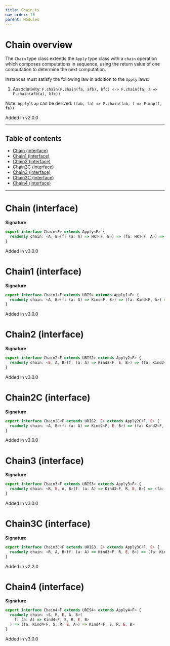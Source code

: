 ```yaml
---
title: Chain.ts
nav_order: 15
parent: Modules
---
```


# Chain overview

The `Chain` type class extends the `Apply` type class with a `chain` operation which composes computations in
sequence, using the return value of one computation to determine the next computation.

Instances must satisfy the following law in addition to the `Apply` laws:

1. Associativity: `F.chain(F.chain(fa, afb), bfc) <-> F.chain(fa, a => F.chain(afb(a), bfc))`

Note. `Apply`'s `ap` can be derived: `(fab, fa) => F.chain(fab, f => F.map(f, fa))`

Added in v2.0.0

---

<h2 class="text-delta">Table of contents</h2>

- [Chain (interface)](#chain-interface)
- [Chain1 (interface)](#chain1-interface)
- [Chain2 (interface)](#chain2-interface)
- [Chain2C (interface)](#chain2c-interface)
- [Chain3 (interface)](#chain3-interface)
- [Chain3C (interface)](#chain3c-interface)
- [Chain4 (interface)](#chain4-interface)

---

# Chain (interface)

**Signature**

```ts
export interface Chain<F> extends Apply<F> {
  readonly chain: <A, B>(f: (a: A) => HKT<F, B>) => (fa: HKT<F, A>) => HKT<F, B>
}
```

Added in v3.0.0

# Chain1 (interface)

**Signature**

```ts
export interface Chain1<F extends URIS> extends Apply1<F> {
  readonly chain: <A, B>(f: (a: A) => Kind<F, B>) => (fa: Kind<F, A>) => Kind<F, B>
}
```

Added in v3.0.0

# Chain2 (interface)

**Signature**

```ts
export interface Chain2<F extends URIS2> extends Apply2<F> {
  readonly chain: <E, A, B>(f: (a: A) => Kind2<F, E, B>) => (fa: Kind2<F, E, A>) => Kind2<F, E, B>
}
```

Added in v3.0.0

# Chain2C (interface)

**Signature**

```ts
export interface Chain2C<F extends URIS2, E> extends Apply2C<F, E> {
  readonly chain: <A, B>(f: (a: A) => Kind2<F, E, B>) => (fa: Kind2<F, E, A>) => Kind2<F, E, B>
}
```

Added in v3.0.0

# Chain3 (interface)

**Signature**

```ts
export interface Chain3<F extends URIS3> extends Apply3<F> {
  readonly chain: <R, E, A, B>(f: (a: A) => Kind3<F, R, E, B>) => (fa: Kind3<F, R, E, A>) => Kind3<F, R, E, B>
}
```

Added in v3.0.0

# Chain3C (interface)

**Signature**

```ts
export interface Chain3C<F extends URIS3, E> extends Apply3C<F, E> {
  readonly chain: <R, A, B>(f: (a: A) => Kind3<F, R, E, B>) => (fa: Kind3<F, R, E, A>) => Kind3<F, R, E, B>
}
```

Added in v2.2.0

# Chain4 (interface)

**Signature**

```ts
export interface Chain4<F extends URIS4> extends Apply4<F> {
  readonly chain: <S, R, E, A, B>(
    f: (a: A) => Kind4<F, S, R, E, B>
  ) => (fa: Kind4<F, S, R, E, A>) => Kind4<F, S, R, E, B>
}
```

Added in v3.0.0
